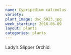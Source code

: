 ```yaml
---
name: Cypripedium calceolus
variety: 
plant_image: dsc_6023.jpg
week_starting: 2016-06-09
layout: plants 
categories: plants 
---
```

Lady’s Slipper Orchid.